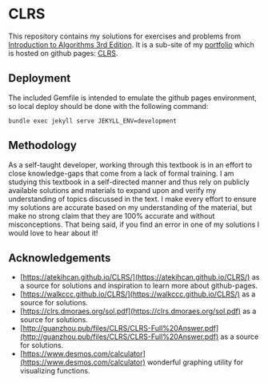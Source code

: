 # CLRS

This repository contains my solutions for exercises and problems from [Introduction to Algorithms 3rd Edition](https://en.wikipedia.org/wiki/Introduction_to_Algorithms). It is a sub-site of my [portfolio](https://github.com/Donrwalsh/donrwalsh.github.io) which is hosted on github pages: [CLRS](https://donrwalsh.github.io/CLRS/).

## Deployment ##

The included Gemfile is intended to emulate the github pages environment, so local deploy should be done with the following command:

`bundle exec jekyll serve JEKYLL_ENV=development`

## Methodology ##

As a self-taught developer, working through this textbook is in an effort to close knowledge-gaps that come from a lack of formal training. I am studying this textbook in a self-directed manner and thus rely on publicly available solutions and materials to expand upon and verify my understanding of topics discussed in the text. I make every effort to ensure my solutions are accurate based on my understanding of the material, but make no strong claim that they are 100% accurate and without misconceptions. That being said, if you find an error in one of my solutions I would love to hear about it!

## Acknowledgements ##

* [https://atekihcan.github.io/CLRS/](https://atekihcan.github.io/CLRS/) as a source for solutions and inspiration to learn more about github-pages.
* [https://walkccc.github.io/CLRS/](https://walkccc.github.io/CLRS/) as a source for solutions.
* [https://clrs.dmoraes.org/sol.pdf](https://clrs.dmoraes.org/sol.pdf) as a source for solutions.
* [http://guanzhou.pub/files/CLRS/CLRS-Full%20Answer.pdf](http://guanzhou.pub/files/CLRS/CLRS-Full%20Answer.pdf) as a source for solutions.
* [https://www.desmos.com/calculator](https://www.desmos.com/calculator) wonderful graphing utility for visualizing functions.
